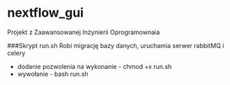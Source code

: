 # nextflow_gui
Projekt z Zaawansowanej Inżynierii Oprogramownaia

###Skrypt run.sh
Robi migrację bazy danych, uruchamia serwer rabbitMQ i celery
- dodanie pozwolenia na wykonanie - chmod +x run.sh
- wywołanie - bash run.sh
